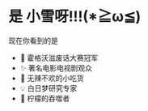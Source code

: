 # 是 小雪呀!!!(*≧ω≦)
现在你看到的是
- 🔮 霍格沃滋废话大赛冠军
- ✨ 著名电影电视剧观众
- 🍦 无辣不欢的小吃货
- 💡 白日梦研究专家
- 🥤 柠檬的吞噬者

<!---
talosL/talosL is a ✨ special ✨ repository because its `README.md` (this file) appears on your GitHub profile.
You can click the Preview link to take a look at your changes.
--->
